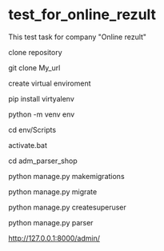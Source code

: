 # test_for_online_rezult
This test task for company "Online rezult"

clone repository

git clone My_url

create virtual enviroment

pip install virtyalenv

python -m venv env

cd env/Scripts

activate.bat

cd adm_parser_shop

python manage.py makemigrations

python manage.py migrate

python manage.py createsuperuser


python manage.py parser


http://127.0.0.1:8000/admin/



